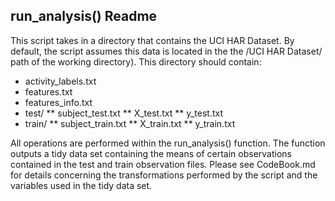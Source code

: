 ## run_analysis() Readme

This script takes in a directory that contains the UCI HAR Dataset. By default, 
the script assumes this data is located in the the /UCI HAR Dataset/ path of 
the working directory). This directory should contain:

* activity_labels.txt
* features.txt
* features_info.txt
* test/
** subject_test.txt
** X_test.txt
** y_test.txt
* train/
** subject_train.txt
** X_train.txt
** y_train.txt

All operations are performed within the run_analysis() function. The function
outputs a tidy data set containing the means of certain observations contained
in the test and train observation files. Please see CodeBook.md for details
concerning the transformations performed by the script and the variables used 
in the tidy data set.